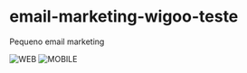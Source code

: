 # email-marketing-wigoo-teste
 Pequeno email marketing 


![WEB](https://i.imgur.com/OqlauCT.png)
![MOBILE](https://i.imgur.com/OxBVZX3.png)
